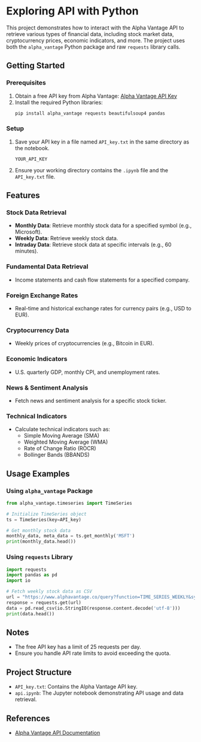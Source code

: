 # Exploring API with Python

This project demonstrates how to interact with the Alpha Vantage API to retrieve various types of financial data, including stock market data, cryptocurrency prices, economic indicators, and more. The project uses both the `alpha_vantage` Python package and raw `requests` library calls.

## Getting Started

### Prerequisites
1. Obtain a free API key from Alpha Vantage: [Alpha Vantage API Key](https://www.alphavantage.co/support/#api-key)
2. Install the required Python libraries:
    ```bash
    pip install alpha_vantage requests beautifulsoup4 pandas
    ```

### Setup
1. Save your API key in a file named `API_key.txt` in the same directory as the notebook.
   ```plaintext
   YOUR_API_KEY
   ```
2. Ensure your working directory contains the `.ipynb` file and the `API_key.txt` file.

## Features

### Stock Data Retrieval
- **Monthly Data**: Retrieve monthly stock data for a specified symbol (e.g., Microsoft).
- **Weekly Data**: Retrieve weekly stock data.
- **Intraday Data**: Retrieve stock data at specific intervals (e.g., 60 minutes).

### Fundamental Data Retrieval
- Income statements and cash flow statements for a specified company.

### Foreign Exchange Rates
- Real-time and historical exchange rates for currency pairs (e.g., USD to EUR).

### Cryptocurrency Data
- Weekly prices of cryptocurrencies (e.g., Bitcoin in EUR).

### Economic Indicators
- U.S. quarterly GDP, monthly CPI, and unemployment rates.

### News & Sentiment Analysis
- Fetch news and sentiment analysis for a specific stock ticker.

### Technical Indicators
- Calculate technical indicators such as:
  - Simple Moving Average (SMA)
  - Weighted Moving Average (WMA)
  - Rate of Change Ratio (ROCR)
  - Bollinger Bands (BBANDS)

## Usage Examples

### Using `alpha_vantage` Package
```python
from alpha_vantage.timeseries import TimeSeries

# Initialize TimeSeries object
ts = TimeSeries(key=API_key)

# Get monthly stock data
monthly_data, meta_data = ts.get_monthly('MSFT')
print(monthly_data.head())
```

### Using `requests` Library
```python
import requests
import pandas as pd
import io

# Fetch weekly stock data as CSV
url = "https://www.alphavantage.co/query?function=TIME_SERIES_WEEKLY&symbol=MSFT&apikey=" + API_key + "&datatype=csv"
response = requests.get(url)
data = pd.read_csv(io.StringIO(response.content.decode('utf-8')))
print(data.head())
```

## Notes
- The free API key has a limit of 25 requests per day.
- Ensure you handle API rate limits to avoid exceeding the quota.

## Project Structure
- `API_key.txt`: Contains the Alpha Vantage API key.
- `api.ipynb`: The Jupyter notebook demonstrating API usage and data retrieval.

## References
- [Alpha Vantage API Documentation](https://www.alphavantage.co/documentation/)

